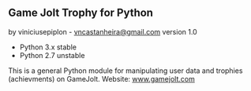 Game Jolt Trophy for Python
---------------------------------
by viniciusepiplon - vncastanheira@gmail.com
version 1.0
- Python 3.x stable
- Python 2.7 unstable

This is a general Python module for manipulating user data and
trophies (achievments) on GameJolt.
Website: www.gamejolt.com
